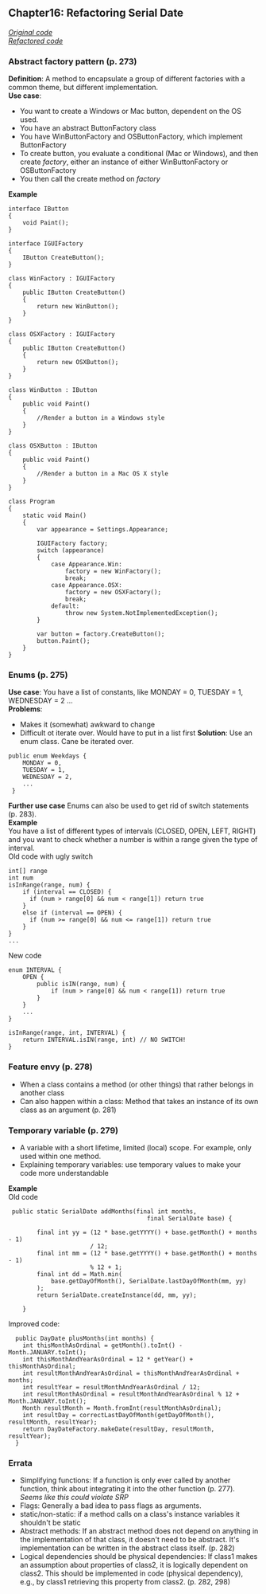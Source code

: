 ## Chapter16: Refactoring Serial Date  

[*Original code*](https://github.com/jfree/jcommon/blob/master/src/main/java/org/jfree/date/SerialDate.java)  
[*Refactored code*](https://github.com/ludwiggj/CleanCode/blob/master/src/clean/code/chapter16/solution/DayDate.java)

### Abstract factory pattern (p. 273)  
**Definition**: A method to encapsulate a group of different factories with a common theme, but different implementation.  
**Use case**: 
* You want to create a Windows or Mac button, dependent on the OS used.  
* You have an abstract ButtonFactory class  
* You have WinButtonFactory and OSButtonFactory, which implement ButtonFactory 
* To create button, you evaluate a conditional (Mac or Windows), and then create *factory*, either an instance of either WinButtonFactory or OSButtonFactory
* You then call the create method on *factory*  

**Example**  
```
interface IButton
{
    void Paint();
}

interface IGUIFactory
{
    IButton CreateButton();
}

class WinFactory : IGUIFactory
{
    public IButton CreateButton()
    {
        return new WinButton();
    }
}

class OSXFactory : IGUIFactory
{
    public IButton CreateButton()
    {
        return new OSXButton();
    }
}

class WinButton : IButton
{
    public void Paint()
    {
        //Render a button in a Windows style
    }
}

class OSXButton : IButton
{
    public void Paint()
    {
        //Render a button in a Mac OS X style
    }
}

class Program
{
    static void Main()
    {
        var appearance = Settings.Appearance;

        IGUIFactory factory;
        switch (appearance)
        {
            case Appearance.Win:
                factory = new WinFactory();
                break;
            case Appearance.OSX:
                factory = new OSXFactory();
                break;
            default:
                throw new System.NotImplementedException();
        }

        var button = factory.CreateButton();
        button.Paint();
    }
}
```

### Enums (p. 275)  
**Use case**: You have a list of constants, like MONDAY = 0, TUESDAY = 1, WEDNESDAY = 2 ...  
**Problems**:  
  * Makes it (somewhat) awkward to change 
  * Difficult ot iterate over. Would have to put in a list first 
**Solution**: Use an enum class. Cane be iterated over.    
```  
public enum Weekdays {
    MONDAY = 0,
    TUESDAY = 1, 
    WEDNESDAY = 2,
    ...
 }
```
**Further use case** Enums can also be used to get rid of switch statements (p. 283).  
**Example**  
You have a list of different types of intervals (CLOSED, OPEN, LEFT, RIGHT) and you want to check whether a number is within a range given the type of interval.  
Old code with ugly switch  
``` 
int[] range
int num
isInRange(range, num) {
    if (interval == CLOSED) {
      if (num > range[0] && num < range[1]) return true
    }
    else if (interval == OPEN) {
      if (num >= range[0] && num <= range[1]) return true
    }
}
...
```  
New code  
``` 
enum INTERVAL {
    OPEN {
        public isIN(range, num) {
            if (num > range[0] && num < range[1]) return true
        }
    }
    ...
}

isInRange(range, int, INTERVAL) {
    return INTERVAL.isIN(range, int) // NO SWITCH!
}
```

### Feature envy (p. 278)  
* When a class contains a method (or other things) that rather belongs in another class  
* Can also happen within a class: Method that takes an instance of its own class as an argument (p. 281)  

### Temporary variable (p. 279)  
* A variable with a short lifetime, limited (local) scope. For example, only used within one method.  
* Explaining temporary variables: use temporary values to make your code more understandable  

**Example**  
Old code  
```
 public static SerialDate addMonths(final int months, 
                                       final SerialDate base) {

        final int yy = (12 * base.getYYYY() + base.getMonth() + months - 1) 
                       / 12;
        final int mm = (12 * base.getYYYY() + base.getMonth() + months - 1) 
                       % 12 + 1;
        final int dd = Math.min(
            base.getDayOfMonth(), SerialDate.lastDayOfMonth(mm, yy)
        );
        return SerialDate.createInstance(dd, mm, yy);

    }
```
Improved code:  
```
  public DayDate plusMonths(int months) {
    int thisMonthAsOrdinal = getMonth().toInt() - Month.JANUARY.toInt();
    int thisMonthAndYearAsOrdinal = 12 * getYear() + thisMonthAsOrdinal;
    int resultMonthAndYearAsOrdinal = thisMonthAndYearAsOrdinal + months;
    int resultYear = resultMonthAndYearAsOrdinal / 12;
    int resultMonthAsOrdinal = resultMonthAndYearAsOrdinal % 12 + Month.JANUARY.toInt();
    Month resultMonth = Month.fromInt(resultMonthAsOrdinal);
    int resultDay = correctLastDayOfMonth(getDayOfMonth(), resultMonth, resultYear);
    return DayDateFactory.makeDate(resultDay, resultMonth, resultYear);
  }
```

### Errata  
* Simplifying functions: If a function is only ever called by another function, think about integrating it into the other function (p. 277). *Seems like this could violate SRP*  
* Flags: Generally a bad idea to pass flags as arguments.  
* static/non-static: if a method calls on a class's instance variables it shouldn't be static  
* Abstract methods: If an abstract method does not depend on anything in the implementation of that class, it doesn't need to be abstract. It's implementation can be written in the abstract class itself. (p. 282)  
* Logical dependencies should be physical dependencies: If class1 makes an assumption about properties of class2, it is logically dependent on class2. This should be implemented in code (physical dependency), e.g., by class1 retrieving this property from class2. (p. 282, 298)  

